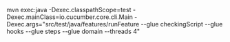 mvn exec:java -Dexec.classpathScope=test -Dexec.mainClass=io.cucumber.core.cli.Main -Dexec.args="src/test/java/features/runFeature --glue checkingScript --glue hooks --glue steps --glue domain --threads 4"  
